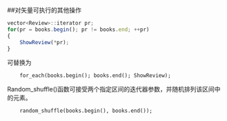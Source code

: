 ##对矢量可执行的其他操作

```javascript
vector<Review>::iterator pr;
for(pr = books.begin(); pr != books.end; ++pr)
{
    ShowReview(*pr);
}
```
可替换为

        for_each(books.begin(); books.end(); ShowReview);


Random_shuffle()函数可接受两个指定区间的迭代器参数，并随机排列该区间中的元素。

        random_shuffle(books.begin(), books.end());